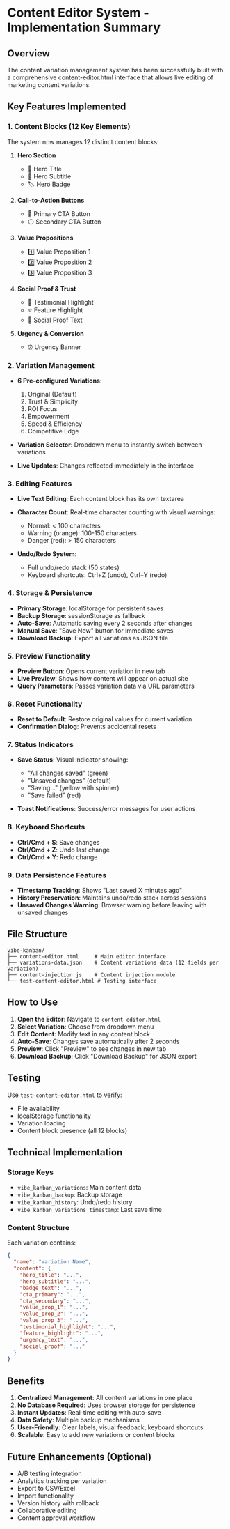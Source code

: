 # Content Editor System - Implementation Summary

## Overview
The content variation management system has been successfully built with a comprehensive content-editor.html interface that allows live editing of marketing content variations.

## Key Features Implemented

### 1. Content Blocks (12 Key Elements)
The system now manages 12 distinct content blocks:

1. **Hero Section**
   - 🎯 Hero Title
   - 📝 Hero Subtitle  
   - 🏷️ Hero Badge

2. **Call-to-Action Buttons**
   - 🔵 Primary CTA Button
   - ⚪ Secondary CTA Button

3. **Value Propositions**
   - 1️⃣ Value Proposition 1
   - 2️⃣ Value Proposition 2
   - 3️⃣ Value Proposition 3

4. **Social Proof & Trust**
   - 💬 Testimonial Highlight
   - ⭐ Feature Highlight
   - 👥 Social Proof Text

5. **Urgency & Conversion**
   - ⏰ Urgency Banner

### 2. Variation Management
- **6 Pre-configured Variations**:
  1. Original (Default)
  2. Trust & Simplicity
  3. ROI Focus
  4. Empowerment
  5. Speed & Efficiency
  6. Competitive Edge

- **Variation Selector**: Dropdown menu to instantly switch between variations
- **Live Updates**: Changes reflected immediately in the interface

### 3. Editing Features
- **Live Text Editing**: Each content block has its own textarea
- **Character Count**: Real-time character counting with visual warnings:
  - Normal: < 100 characters
  - Warning (orange): 100-150 characters
  - Danger (red): > 150 characters
  
- **Undo/Redo System**: 
  - Full undo/redo stack (50 states)
  - Keyboard shortcuts: Ctrl+Z (undo), Ctrl+Y (redo)

### 4. Storage & Persistence
- **Primary Storage**: localStorage for persistent saves
- **Backup Storage**: sessionStorage as fallback
- **Auto-Save**: Automatic saving every 2 seconds after changes
- **Manual Save**: "Save Now" button for immediate saves
- **Download Backup**: Export all variations as JSON file

### 5. Preview Functionality
- **Preview Button**: Opens current variation in new tab
- **Live Preview**: Shows how content will appear on actual site
- **Query Parameters**: Passes variation data via URL parameters

### 6. Reset Functionality
- **Reset to Default**: Restore original values for current variation
- **Confirmation Dialog**: Prevents accidental resets

### 7. Status Indicators
- **Save Status**: Visual indicator showing:
  - "All changes saved" (green)
  - "Unsaved changes" (default)
  - "Saving..." (yellow with spinner)
  - "Save failed" (red)
  
- **Toast Notifications**: Success/error messages for user actions

### 8. Keyboard Shortcuts
- **Ctrl/Cmd + S**: Save changes
- **Ctrl/Cmd + Z**: Undo last change
- **Ctrl/Cmd + Y**: Redo change

### 9. Data Persistence Features
- **Timestamp Tracking**: Shows "Last saved X minutes ago"
- **History Preservation**: Maintains undo/redo stack across sessions
- **Unsaved Changes Warning**: Browser warning before leaving with unsaved changes

## File Structure

```
vibe-kanban/
├── content-editor.html     # Main editor interface
├── variations-data.json    # Content variations data (12 fields per variation)
├── content-injection.js    # Content injection module
└── test-content-editor.html # Testing interface
```

## How to Use

1. **Open the Editor**: Navigate to `content-editor.html`
2. **Select Variation**: Choose from dropdown menu
3. **Edit Content**: Modify text in any content block
4. **Auto-Save**: Changes save automatically after 2 seconds
5. **Preview**: Click "Preview" to see changes in new tab
6. **Download Backup**: Click "Download Backup" for JSON export

## Testing
Use `test-content-editor.html` to verify:
- File availability
- localStorage functionality
- Variation loading
- Content block presence (all 12 blocks)

## Technical Implementation

### Storage Keys
- `vibe_kanban_variations`: Main content data
- `vibe_kanban_backup`: Backup storage
- `vibe_kanban_history`: Undo/redo history
- `vibe_kanban_variations_timestamp`: Last save time

### Content Structure
Each variation contains:
```json
{
  "name": "Variation Name",
  "content": {
    "hero_title": "...",
    "hero_subtitle": "...",
    "badge_text": "...",
    "cta_primary": "...",
    "cta_secondary": "...",
    "value_prop_1": "...",
    "value_prop_2": "...",
    "value_prop_3": "...",
    "testimonial_highlight": "...",
    "feature_highlight": "...",
    "urgency_text": "...",
    "social_proof": "..."
  }
}
```

## Benefits
1. **Centralized Management**: All content variations in one place
2. **No Database Required**: Uses browser storage for persistence
3. **Instant Updates**: Real-time editing with auto-save
4. **Data Safety**: Multiple backup mechanisms
5. **User-Friendly**: Clear labels, visual feedback, keyboard shortcuts
6. **Scalable**: Easy to add new variations or content blocks

## Future Enhancements (Optional)
- A/B testing integration
- Analytics tracking per variation
- Export to CSV/Excel
- Import functionality
- Version history with rollback
- Collaborative editing
- Content approval workflow